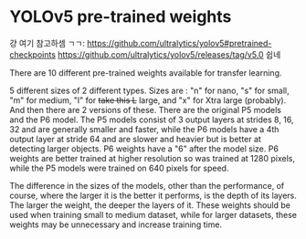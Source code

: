# YOLOv5 pre-trained weights

걍 여기 참고하셈 ㄱㄱ:
https://github.com/ultralytics/yolov5#pretrained-checkpoints
https://github.com/ultralytics/yolov5/releases/tag/v5.0
쉽네

There are 10 different pre-trained weights available for transfer learning. 

5 different sizes of 2 different types. Sizes are : "n" for nano, "s" for small, "m" for medium, "l" for ~~take this L~~ large, and "x" for Xtra large (probably). And then there are 2 versions of these. There are the original P5 models and the P6 model. The P5 models consist of 3 output layers at strides 8, 16, 32 and are generally smaller and faster, while the P6 models have a 4th output layer at stride 64 and are slower and heavier but is better at detecting larger objects. P6 weights have a "6" after the model size. P6 weights are better trained at higher resolution so was trained at 1280 pixels, while the P5 models were trained on 640 pixels for speed.

The difference in the sizes of the models, other than the performance, of course, where the larger it is the better it performs, is the depth of its layers. The larger the weight, the deeper the layers of it. These weights should be used when training small to medium dataset, while for larger datasets, these weights may be unnecessary and increase training time.